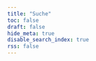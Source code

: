 ```yaml
---
title: "Suche"
toc: false
draft: false
hide_meta: true
disable_search_index: true
rss: false
---
```


<link href="../../pagefind/pagefind-ui.css" rel="stylesheet">
<script src="../../pagefind/pagefind-ui.js"></script>
<div id="search"></div>
<script>
    window.addEventListener('DOMContentLoaded', (event) => {
        new PagefindUI({
            element: "#search",
            showSubResults: true,
            autofocus: true,
            translations: {
                placeholder: "Suche",
                zero_results: "Keine Ergebnisse für [SEARCH_TERM]"
            },
        });
        const root = document.querySelector('#search');
        if (!root) return;
        const applyTheme = (theme) => {
            if (theme === 'dark') {
                root.style.setProperty('--pagefind-ui-primary', '#00ff9c');
                root.style.setProperty('--pagefind-ui-text', '#f5f5f5');
                root.style.setProperty('--pagefind-ui-background', '#181818');
            } else {
                root.style.setProperty('--pagefind-ui-primary', '#0066cc');
                root.style.setProperty('--pagefind-ui-text', '#222222');
                root.style.setProperty('--pagefind-ui-background', '#ffffff');
            }
        };
        // Initial check
        const htmlClass = document.documentElement.classList.contains('dark') ? 'dark' : 'light';
        applyTheme(htmlClass);
        // Observe class changes on <html>
        const observer = new MutationObserver(() => {
            const currentTheme = document.documentElement.classList.contains('dark') ? 'dark' : 'light';
            applyTheme(currentTheme);
        });
        observer.observe(document.documentElement, { attributes: true, attributeFilter: ['class'] });
    });
</script>

